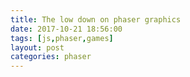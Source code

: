 ```yaml
---
title: The low down on phaser graphics
date: 2017-10-21 18:56:00
tags: [js,phaser,games]
layout: post
categories: phaser
---
```




<!-- more -->

